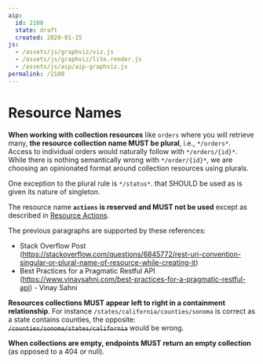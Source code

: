 ```yaml
---
aip:
  id: 2100
  state: draft
  created: 2020-01-15
js:
  - /assets/js/graphviz/viz.js
  - /assets/js/graphviz/lite.render.js
  - /assets/js/aip/aip-graphviz.js
permalink: /2100
---
```


# Resource Names

**When working with collection resources** like `orders` where you will retrieve many, **the resource collection name MUST be plural**, i.e., `*/orders*`. Access to individual orders would naturally follow with `*/orders/{id}*`. While there is nothing semantically wrong with `*/order/{id}*`, we are choosing an opinionated format around collection resources using plurals. 

One exception to the plural rule is `*/status*`. that SHOULD be used as is given its nature of singleton.

The resource name **`actions` is reserved and MUST not be used** except as described in [Resource Actions](https://salesforce.quip.com/Ft7PApbFhE3g#ZWGACAEczSy).

The previous paragraphs are supported by these references:

* Stack Overflow Post (https://stackoverflow.com/questions/6845772/rest-uri-convention-singular-or-plural-name-of-resource-while-creating-it)
* Best Practices for a Pragmatic Restful API (https://www.vinaysahni.com/best-practices-for-a-pragmatic-restful-api) - Vinay Sahni

**Resources collections MUST appear left to right in a containment relationship**. For instance `/states/california/counties/sonoma` is correct as a state contains counties, the opposite: ~~`/counties/sonoma/states/california`~~ would be wrong.

**When collections are empty, endpoints MUST return an empty collection** (as opposed to a 404 or null).
